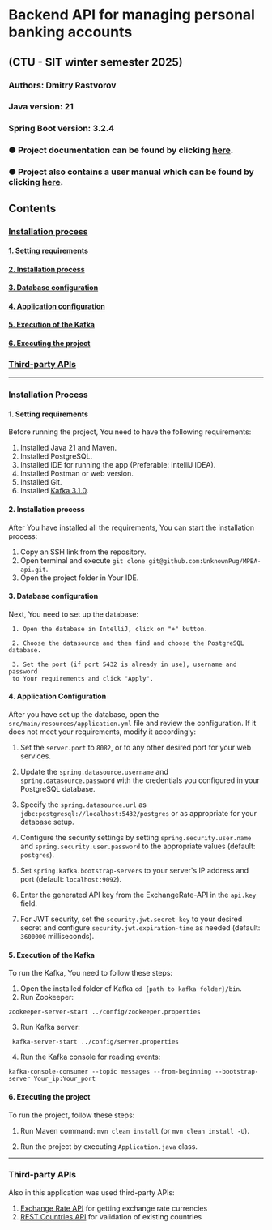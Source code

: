 # Backend API for managing personal banking accounts

## (CTU - SIT winter semester 2025)

### Authors: Dmitry Rastvorov

### Java version: 21

### Spring Boot version: 3.2.4

### ● Project documentation can be found by clicking [here]().

### ● Project also contains a user manual which can be found by clicking [here](https://unknownpug.github.io/MPBA-api/).

## Contents

### [Installation process](#installation)

#### [1. Setting requirements](#requirements)

#### [2. Installation process](#installation)

#### [3. Database configuration](#database)

#### [4. Application configuration](#configuration)

#### [5. Execution of the Kafka](#kafka)

#### [6. Executing the project](#execution)

### [Third-party APIs](#api)

-- -- --

### <a name="installation"></a> Installation Process

#### <a name="requirements"></a>1. Setting requirements

Before running the project, You need to have the following requirements:

1. Installed Java 21 and Maven.
2. Installed PostgreSQL.
3. Installed IDE for running the app (Preferable: IntelliJ IDEA).
4. Installed Postman or web version.
5. Installed Git.
6. Installed [Kafka 3.1.0](https://archive.apache.org/dist/kafka/3.1.0/kafka_2.13-3.1.0.tgz).

#### <a name="installation"></a>2. Installation process

After You have installed all the requirements, You can start the installation process:

1. Copy an SSH link from the repository.
2. Open terminal and execute `git clone git@github.com:UnknownPug/MPBA-api.git`.
3. Open the project folder in Your IDE.

#### <a name="database"></a>3. Database configuration

Next, You need to set up the database:

     1. Open the database in IntelliJ, click on "+" button.

     2. Choose the datasource and then find and choose the PostgreSQL database.
     
     3. Set the port (if port 5432 is already in use), username and password 
     to Your requirements and click "Apply".

#### <a name="configuration"></a>4. Application Configuration

After you have set up the database, open the `src/main/resources/application.yml` file and review the configuration.
If it does not meet your requirements, modify it accordingly:

1. Set the `server.port` to `8082`, or to any other desired port for your web services.

2. Update the `spring.datasource.username` and `spring.datasource.password` with the credentials you configured in your
   PostgreSQL database.

3. Specify the `spring.datasource.url` as `jdbc:postgresql://localhost:5432/postgres` or as appropriate for your
   database setup.

4. Configure the security settings by setting `spring.security.user.name` and `spring.security.user.password` to the
   appropriate values (default: `postgres`).

5. Set `spring.kafka.bootstrap-servers` to your server's IP address and port (default: `localhost:9092`).

6. Enter the generated API key from the ExchangeRate-API in the `api.key` field.
   
7. For JWT security, set the `security.jwt.secret-key` to your desired secret and configure
   `security.jwt.expiration-time` as needed (default: `3600000` milliseconds).

#### <a name="kafka"></a>5. Execution of the Kafka

To run the Kafka, You need to follow these steps:

1. Open the installed folder of Kafka `cd {path to kafka folder}/bin`.
2. Run Zookeeper:

```shell
zookeeper-server-start ../config/zookeeper.properties 
```

3. Run Kafka server:

```shell
 kafka-server-start ../config/server.properties
```

4. Run the Kafka console for reading events:

```shell
kafka-console-consumer --topic messages --from-beginning --bootstrap-server Your_ip:Your_port
```

#### <a name="execution"></a>6. Executing the project

To run the project, follow these steps:

1. Run Maven command: `mvn clean install` (or `mvn clean install -U`).

2. Run the project by executing `Application.java` class.

-- -- --

### <a name="api"></a>Third-party APIs

Also in this application was used third-party APIs:

1. [Exchange Rate API](https://app.exchangerate-api.com/dashboard) for getting exchange rate currencies
2. [REST Countries API](https://restcountries.com) for validation of existing countries
